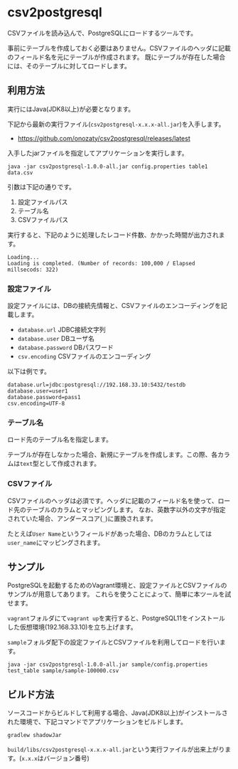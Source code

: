 # csv2postgresql

CSVファイルを読み込んで、PostgreSQLにロードするツールです。

事前にテーブルを作成しておく必要はありません。CSVファイルのヘッダに記載のフィールド名を元にテーブルが作成されます。
既にテーブルが存在した場合には、そのテーブルに対してロードします。

## 利用方法

実行にはJava(JDK8以上)が必要となります。

下記から最新の実行ファイル(`csv2postgresql-x.x.x-all.jar`)を入手します。

* https://github.com/onozaty/csv2postgresql/releases/latest

入手したjarファイルを指定してアプリケーションを実行します。

```
java -jar csv2postgresql-1.0.0-all.jar config.properties table1 data.csv
```

引数は下記の通りです。
1. 設定ファイルパス
1. テーブル名
1. CSVファイルパス

実行すると、下記のように処理したレコード件数、かかった時間が出力されます。

```
Loading...
Loading is completed. (Number of records: 100,000 / Elapsed millsecods: 322)
```

### 設定ファイル

設定ファイルには、DBの接続先情報と、CSVファイルのエンコーディングを記載します。

* `database.url` JDBC接続文字列
* `database.user` DBユーザ名
* `database.password` DBパスワード
* `csv.encoding` CSVファイルのエンコーディング

以下は例です。

```
database.url=jdbc:postgresql://192.168.33.10:5432/testdb
database.user=user1
database.password=pass1
csv.encoding=UTF-8
```

### テーブル名

ロード先のテーブル名を指定します。

テーブルが存在しなかった場合、新規にテーブルを作成します。この際、各カラムは`text`型として作成されます。

### CSVファイル

CSVファイルのヘッダは必須です。ヘッダに記載のフィールド名を使って、ロード先のテーブルのカラムとマッピングします。
なお、英数字以外の文字が指定されていた場合、アンダースコア(`_`)に置換されます。

たとえば`User Name`というフィールドがあった場合、DBのカラムとしては`user_name`にマッピングされます。

## サンプル

PostgreSQLを起動するためのVagrant環境と、設定ファイルとCSVファイルのサンプルが用意してあります。
これらを使うことによって、簡単に本ツールを試せます。

`vagrant`フォルダにて`vagrant up`を実行すると、PostgreSQL11をインストールした仮想環境(192.168.33.10)を立ち上げます。

`sample`フォルダ配下の設定ファイルとCSVファイルを利用してロードを行います。
```
java -jar csv2postgresql-1.0.0-all.jar sample/config.properties test_table sample/sample-100000.csv
```

## ビルド方法

ソースコードからビルドして利用する場合、Java(JDK8以上)がインストールされた環境で、下記コマンドでアプリケーションをビルドします。

```
gradlew shadowJar
```

`build/libs/csv2postgresql-x.x.x-all.jar`という実行ファイルが出来上がります。(`x.x.x`はバージョン番号)
